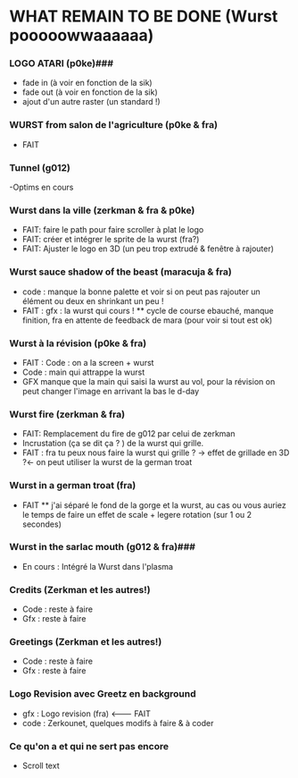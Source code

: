 # WHAT REMAIN TO BE DONE (**Wurst pooooowwaaaaaa**) #

### LOGO ATARI (p0ke)###

* fade in (à voir en fonction de la sik)
* fade out (à voir en fonction de la sik)
* ajout d'un autre raster (un standard !)

### WURST from salon de l'agriculture (p0ke & fra) ###

- FAIT

### Tunnel (g012) ###

-Optims en cours


### Wurst dans la ville (zerkman & fra & p0ke) ###

* FAIT: faire le path pour faire scroller à plat le logo
* FAIT: créer et intégrer le sprite de la wurst (fra?)
* FAIT: Ajuster le logo en 3D (un peu trop extrudé & fenêtre à rajouter)
 

### Wurst sauce shadow of the beast (maracuja & fra) ###

* code : manque la bonne palette et voir si on peut pas rajouter un élément ou deux en shrinkant un peu !
* FAIT : gfx : la wurst qui cours !
** cycle de course ebauché, manque finition, fra en attente de feedback de mara (pour voir si tout est ok)

### Wurst à la révision (p0ke & fra) ###

* FAIT : Code : on a la screen + wurst
* Code : main qui attrappe la wurst
* GFX manque que la main qui saisi la wurst au vol, pour la révision on peut changer l'image en arrivant la bas le d-day

### Wurst fire (zerkman & fra) ###

* FAIT: Remplacement du fire de g012 par celui de zerkman
* Incrustation (ça se dit ça ? ) de la wurst qui grille.
* FAIT : fra tu peux nous faire la wurst qui grille ? -> effet de grillade en 3D ?<- on peut utiliser la wurst de la german troat

### Wurst in a german troat (fra) ###

* FAIT 
** j'ai séparé le fond de la gorge et la wurst, au cas ou vous auriez le temps de faire un effet de scale + legere rotation (sur 1 ou 2 secondes) 

### Wurst in the sarlac mouth (g012 & fra)###

* En cours : Intégré la Wurst dans l'plasma


### Credits (Zerkman et les autres!) ###
* Code : reste à faire 
* Gfx : reste à faire

### Greetings (Zerkman et les autres!) ###
* Code : reste à faire 
* Gfx : reste à faire

### Logo Revision avec Greetz en background ###

* gfx : Logo revision (fra) <--- FAIT
* code : Zerkounet, quelques modifs à faire & à coder

### Ce qu'on a et qui ne sert pas encore ###

* Scroll text